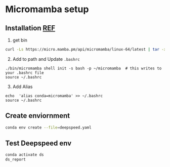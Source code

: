 # Micromamba setup 

## Installation [REF](https://mamba.readthedocs.io/en/latest/installation.html)

1. get bin

```bash
curl -Ls https://micro.mamba.pm/api/micromamba/linux-64/latest | tar -xvj bin/micromamba
```

2. Add to path and Update `.bashrc`
```
./bin/micromamba shell init -s bash -p ~/micromamba  # this writes to your .bashrc file
source ~/.bashrc
```

3. Add Alias
```
echo  'alias conda=micromamba' >> ~/.bashrc 
source ~/.bashrc
```

## Create enviornment

```bash
conda env create --file=deepspeed.yaml
```

## Test Deepspeed env

```bash
conda activate ds
ds_report
```
